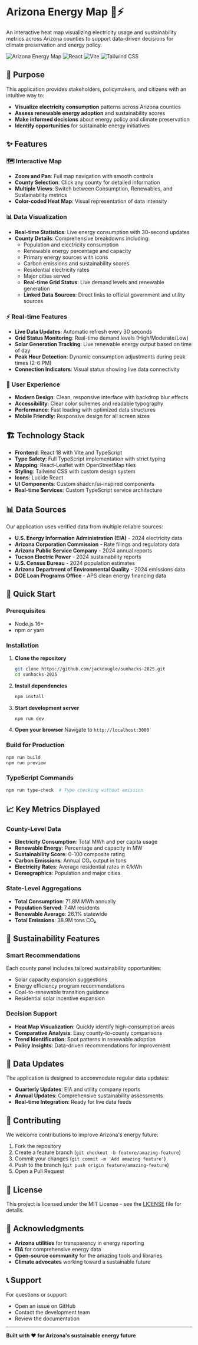 # Arizona Energy Map 🌵⚡

An interactive heat map visualizing electricity usage and sustainability metrics across Arizona counties to support data-driven decisions for climate preservation and energy policy.

![Arizona Energy Map](https://img.shields.io/badge/Status-Live-green)
![React](https://img.shields.io/badge/React-18.2.0-blue)
![Vite](https://img.shields.io/badge/Vite-4.4.5-purple)
![Tailwind CSS](https://img.shields.io/badge/Tailwind-3.3.3-teal)

## 🎯 Purpose

This application provides stakeholders, policymakers, and citizens with an intuitive way to:
- **Visualize electricity consumption** patterns across Arizona counties
- **Assess renewable energy adoption** and sustainability scores
- **Make informed decisions** about energy policy and climate preservation
- **Identify opportunities** for sustainable energy initiatives

## ✨ Features

### 🗺️ Interactive Map
- **Zoom and Pan**: Full map navigation with smooth controls
- **County Selection**: Click any county for detailed information
- **Multiple Views**: Switch between Consumption, Renewables, and Sustainability metrics
- **Color-coded Heat Map**: Visual representation of data intensity

### 📊 Data Visualization
- **Real-time Statistics**: Live energy consumption with 30-second updates
- **County Details**: Comprehensive breakdowns including:
  - Population and electricity consumption
  - Renewable energy percentage and capacity
  - Primary energy sources with icons
  - Carbon emissions and sustainability scores
  - Residential electricity rates
  - Major cities served
  - **Real-time Grid Status**: Live demand levels and renewable generation
  - **Linked Data Sources**: Direct links to official government and utility sources

### ⚡ Real-time Features
- **Live Data Updates**: Automatic refresh every 30 seconds
- **Grid Status Monitoring**: Real-time demand levels (High/Moderate/Low)
- **Solar Generation Tracking**: Live renewable energy output based on time of day
- **Peak Hour Detection**: Dynamic consumption adjustments during peak times (2-6 PM)
- **Connection Indicators**: Visual status showing live data connectivity

### 🎨 User Experience
- **Modern Design**: Clean, responsive interface with backdrop blur effects
- **Accessibility**: Clear color schemes and readable typography
- **Performance**: Fast loading with optimized data structures
- **Mobile Friendly**: Responsive design for all screen sizes

## 🏗️ Technology Stack

- **Frontend**: React 18 with Vite and TypeScript
- **Type Safety**: Full TypeScript implementation with strict typing
- **Mapping**: React-Leaflet with OpenStreetMap tiles
- **Styling**: Tailwind CSS with custom design system
- **Icons**: Lucide React
- **UI Components**: Custom shadcn/ui-inspired components
- **Real-time Services**: Custom TypeScript service architecture

## 📊 Data Sources

Our application uses verified data from multiple reliable sources:

- **U.S. Energy Information Administration (EIA)** - 2024 electricity data
- **Arizona Corporation Commission** - Rate filings and regulatory data
- **Arizona Public Service Company** - 2024 annual reports
- **Tucson Electric Power** - 2024 sustainability reports
- **U.S. Census Bureau** - 2024 population estimates
- **Arizona Department of Environmental Quality** - 2024 emissions data
- **DOE Loan Programs Office** - APS clean energy financing data

## 🚀 Quick Start

### Prerequisites
- Node.js 16+
- npm or yarn

### Installation

1. **Clone the repository**
   ```bash
   git clone https://github.com/jackdougle/sunhacks-2025.git
   cd sunhacks-2025
   ```

2. **Install dependencies**
   ```bash
   npm install
   ```

3. **Start development server**
   ```bash
   npm run dev
   ```

4. **Open your browser**
   Navigate to `http://localhost:3000`

### Build for Production
```bash
npm run build
npm run preview
```

### TypeScript Commands
```bash
npm run type-check  # Type checking without emission
```

## 📈 Key Metrics Displayed

### County-Level Data
- **Electricity Consumption**: Total MWh and per capita usage
- **Renewable Energy**: Percentage and capacity in MW
- **Sustainability Score**: 0-100 composite rating
- **Carbon Emissions**: Annual CO₂ output in tons
- **Electricity Rates**: Average residential rates in ¢/kWh
- **Demographics**: Population and major cities

### State-Level Aggregations
- **Total Consumption**: 71.8M MWh annually
- **Population Served**: 7.4M residents
- **Renewable Average**: 26.1% statewide
- **Total Emissions**: 38.9M tons CO₂

## 🎯 Sustainability Features

### Smart Recommendations
Each county panel includes tailored sustainability opportunities:
- Solar capacity expansion suggestions
- Energy efficiency program recommendations
- Coal-to-renewable transition guidance
- Residential solar incentive expansion

### Decision Support
- **Heat Map Visualization**: Quickly identify high-consumption areas
- **Comparative Analysis**: Easy county-to-county comparisons
- **Trend Identification**: Spot patterns in renewable adoption
- **Policy Insights**: Data-driven recommendations for improvement

## 🔄 Data Updates

The application is designed to accommodate regular data updates:
- **Quarterly Updates**: EIA and utility company reports
- **Annual Updates**: Comprehensive sustainability assessments
- **Real-time Integration**: Ready for live data feeds

## 🤝 Contributing

We welcome contributions to improve Arizona's energy future:

1. Fork the repository
2. Create a feature branch (`git checkout -b feature/amazing-feature`)
3. Commit your changes (`git commit -m 'Add amazing feature'`)
4. Push to the branch (`git push origin feature/amazing-feature`)
5. Open a Pull Request

## 📄 License

This project is licensed under the MIT License - see the [LICENSE](LICENSE) file for details.

## 🙏 Acknowledgments

- **Arizona utilities** for transparency in energy reporting
- **EIA** for comprehensive energy data
- **Open-source community** for the amazing tools and libraries
- **Climate advocates** working toward a sustainable future

## 📞 Support

For questions or support:
- Open an issue on GitHub
- Contact the development team
- Review the documentation

---

**Built with ❤️ for Arizona's sustainable energy future**